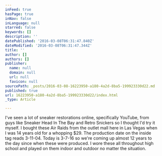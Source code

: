 ```yaml
---
inFeed: true
hasPage: true
inNav: false
inLanguage: null
starred: false
keywords: []
description: ''
datePublished: '2016-03-08T06:31:47.840Z'
dateModified: '2016-03-08T06:31:47.344Z'
title: ''
author: []
authors: []
publisher:
  name: null
  domain: null
  url: null
  favicon: null
sourcePath: _posts/2016-03-08-16223950-a180-4a2d-8ba5-199923330d22.md
published: true
url: 16223950-a180-4a2d-8ba5-199923330d22/index.html
_type: Article

---
```

I've seen a lot of sneaker restorations online, specifically YouTube, from guys like Sneaker Head In The Bay and Retro Snickers so I thought I'd try it myself. I bought these Air Raids from the outlet mall here in Las Vegas when I was 14 years old for a whopping $29\. The production date on the inside tag reads 3-11-04\. Today is 3-7-16 so we're coming up almost 12 years to the day since when these were produced. I wore these all throughout high school and played on them indoor and outdoor no matter the situation.